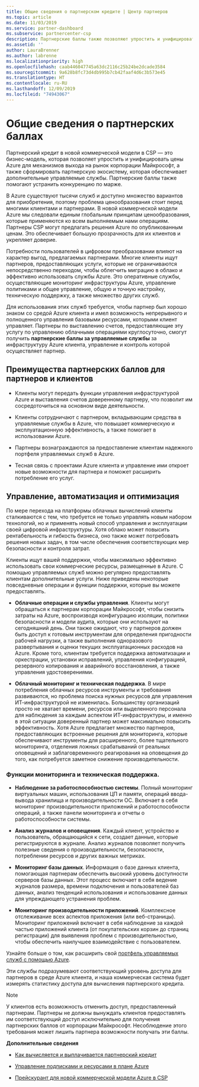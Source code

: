 ```yaml
---
title: Общие сведения о партнерском кредите | Центр партнеров
ms.topic: article
ms.date: 11/03/2019
ms.service: partner-dashboard
ms.subservice: partnercenter-csp
description: Партнерские баллы также позволяют упростить и унифицировать цены на Azure, обеспечивают предоставление дополнительных управляемых служб и помогают устранить конкуренцию по марже.
ms.assetid: ''
author: LauraBrenner
ms.author: labrenne
ms.localizationpriority: high
ms.openlocfilehash: caab446047745a63dc2116c25b24be2dcade3584
ms.sourcegitcommit: 9a628b8fc73d4db995b7cb42faaf4d6c3b573e45
ms.translationtype: HT
ms.contentlocale: ru-RU
ms.lasthandoff: 12/09/2019
ms.locfileid: "74943067"
---
```

# <a name="partner-earned-credit---overview"></a>Общие сведения о партнерских баллах

Партнерский кредит в новой коммерческой модели в CSP — это бизнес-модель, которая позволяет упростить и унифицировать цены Azure для механизмов выхода на рынок корпорации Майкрософт, а также сформировать партнерскую экосистему, которая обеспечивает дополнительные управляемые службы. Партнерские баллы также помогают устранить конкуренцию по марже. 

В Azure существуют тысячи служб и доступно множество вариантов для приобретения, поэтому проблема ценообразования стоит перед многими клиентами и партнерами. В новой коммерческой модели Azure мы следовали единым глобальным принципам ценообразования, которые применяются ко всем выполняемым нами операциям. Партнеры CSP могут предлагать решения Azure по опубликованным ценам. Это обеспечивает большую прозрачность для их клиентов и укрепляет доверие. 

Потребности пользователей в цифровом преобразовании влияют на характер выгод, предлагаемых партнерами. Многие клиенты ищут партнеров, предоставляющих услуги, которые не ограничиваются непосредственно переходом, чтобы облегчить миграцию в облако и эффективно использовать службы Azure. Это оперативные службы, осуществляющие мониторинг инфраструктуры Azure, управление политиками и общее управление, общую и точную настройку, техническую поддержку, а также множество других служб. 

Для использования этих служб требуется, чтобы партнер был хорошо знаком со средой Azure клиента и имел возможность непрерывного и полноценного управления базовыми ресурсами, которыми клиент управляет. Партнеры по выставлению счетов, предоставляющие эту услугу по управлению облачными операциями круглосуточно, смогут получить **партнерские баллы за управляемые службы** за инфраструктуру Azure клиента, управление и контроль которой осуществляет партнер. 


## <a name="benefits-of-the-partner-earned-credit-for-partners-and-customers"></a>Преимущества партнерских баллов для партнеров и клиентов

- Клиенты могут передать функции управления инфраструктурой Azure и выставления счетов доверенному партнеру, что позволит им сосредоточиться на основном виде деятельности.

- Клиенты сотрудничают с партнером, вкладывающим средства в управляемые службы в Azure, что повышает коммерческую и эксплуатационную эффективность, а также помогает в использовании Azure.

- Партнеры вознаграждаются за предоставление клиентам надежного портфеля управляемых служб в Azure.  

- Тесная связь с проектами Azure клиента и управление ими откроет новые возможности для партнера и поможет расширить потребление его услуг. 

## <a name="manage-automate-and-optimize"></a>Управление, автоматизация и оптимизация

По мере перехода на платформы облачных вычислений клиенты сталкиваются с тем, что требуется не только управлять новым набором технологий, но и применять новый способ управления и эксплуатации своей цифровой инфраструктуры. Хотя облако может повысить рентабельность и гибкость бизнеса, оно также может потребовать решения новых задач, в том числе обеспечения соответствующих мер безопасности и контроля затрат. 

Клиенты ищут вашей поддержки, чтобы максимально эффективно использовать свои коммерческие ресурсы, размещенные в Azure. С помощью управляемых служб можно регулярно предоставлять клиентам дополнительные услуги. Ниже приведены некоторые повседневные операции и функции поддержки, которые вы можете предоставлять.

- **Облачные операции и службы управления**. Клиенты могут обращаться к партнерам корпорации Майкрософт, чтобы снизить затраты на Azure, воспроизводя конфигурацию изоляции, политики безопасности и модели аудита, которые они используют на сегодняшний день. Они также ожидают, что у партнеров должен быть доступ к готовым инструментам для определения пригодности рабочей нагрузки, а также выполнения одноразового развертывания и оценки текущих эксплуатационных расходов на Azure. Кроме того, клиентам требуется поддержка автоматизации и оркестрации, установки исправлений, управления конфигурацией, резервного копирования и аварийного восстановления, а также управления удостоверениями. 

- **Облачный мониторинг и техническая поддержка**. В мире потребления облачных ресурсов инструменты и требования развиваются, но проблема поиска нужных ресурсов для управления ИТ-инфраструктурой не изменилась. Большинству организаций просто не хватает времени, ресурсов или выделенного персонала для наблюдения за каждым аспектом ИТ-инфраструктуры, и именно в этой ситуации доверенный партнер может максимально повысить эффективность. Хотя Azure предлагает множество партнеров, предоставляющих встроенные решения для мониторинга, которые обеспечивают инструменты для расширенного, более тщательного мониторинга, отделения ложных срабатываний от реальных оповещений и заблаговременного реагирования на оповещения до того, как потребуется заметное снижение производительности. 


### <a name="included-in-monitoring-and-technical-support"></a>Функции мониторинга и техническая поддержка.

- **Наблюдение за работоспособностью системы**. Полный мониторинг виртуальных машин, использования ЦП и памяти, операций ввода-вывода хранилища и производительности ОС. Включает в себя мониторинг производительности приложений и работоспособности операций, а также панели мониторинга и отчеты о работоспособности системы.

- **Анализ журналов и оповещения**. Каждый клиент, устройство и пользователь, обращающийся к сети, создает данные, которые регистрируются в журнале. Анализ журналов позволяет получить полезные сведения о производительности, безопасности, потреблении ресурсов и других важных метриках.

- **Мониторинг базы данных**. Информация о базе данных клиента, помогающая партнерам обеспечить высокий уровень доступности серверов базы данных. Этот процесс включает в себя ведение журналов размера, времени подключения и пользователей баз данных, анализ тенденций использования и использование данных для упреждающего устранения проблем.

- **Мониторинг производительности приложений**. Комплексное отслеживание всех аспектов приложения (или веб-страницы). Мониторинг приложений включает в себя наблюдение за каждой частью приложений клиента (от покупательских корзин до страниц регистрации) для выявления проблем с производительностью, чтобы обеспечить наилучшее взаимодействие с пользователем.

Узнайте больше о том, как расширить свой [портфель управляемых служб с помощью Azure](https://partner.microsoft.com/campaigns/cloud-playbooks-thank-you).

Эти службы подразумевают соответствующий уровень доступа для партнеров в среде Azure клиента, и наша коммерческая система будет измерять статистику доступа для вычисления партнерского кредита.  

>[!Note]
>У клиентов есть возможность отменить доступ, предоставленный партнерам. Партнеры не должны вынуждать клиентов предоставлять им соответствующий доступ исключительно для получения партнерских баллов от корпорации Майкрософт. Несоблюдение этого требования может лишить партнера возможности получать эти баллы.

**Дополнительные сведения**

- [Как вычисляется и выплачивается партнерский кредит](partner-earned-credit-explanation.md)

- [Управление подписками и ресурсами в плане Azure](azure-plan-manage.md)

- [Прейскурант для новой коммерческой модели Azure в CSP](azure-plan-price-list.md)

